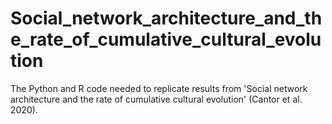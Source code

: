 # Social_network_architecture_and_the_rate_of_cumulative_cultural_evolution
The Python and R code needed to replicate results from 'Social network architecture and the rate of cumulative cultural evolution' (Cantor et al. 2020).
